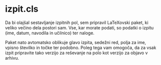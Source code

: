 izpit.cls
=========

Da bi olajšal sestavljanje izpitnih pol, sem pripravil LaTeXovski paket,
ki veliko večino dela postori sam. Vse, kar morate podati, so podatki o izpitu
(ime, datum, navodila in učilnico) ter naloge.

Paket nato avtomatsko oblikuje glavo izpita, sedežni red, polja za ime, vpisno
številko in točke ter podobno. Poleg tega vam omogoča, da za vsak izpit
pripravite tako verzijo za reševanje na polo kot verzijo za objavo v arhivu.
